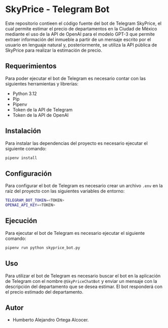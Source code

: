 # SkyPrice - Telegram Bot

Este repositorio contieen el código fuente del bot de Telegram SkyPrice, el cual
permite estimar el precio de departamentos en la Ciudad de México mediante el uso
de la API de OpenAI para el modelo GPT-3 que permite extraer información del
inmueble a partir de un mensaje escrito por el usuario en lenguaje natural y,
posteriormente, se utiliza la API pública de SkyPrice para realizar la estimación
de precio.

## Requerimientos

Para poder ejecutar el bot de Telegram es necesario contar con las siguientes
herramientas y librerías:

- Python 3.12
- Pip
- Pipenv
- Token de la API de Telegram
- Token de la API de OpenAI

## Instalación

Para instalar las dependencias del proyecto es necesario ejecutar el siguiente
comando:

```bash
pipenv install
```

## Configuración

Para configurar el bot de Telegram es necesario crear un archivo `.env` en la
raíz del proyecto con las siguientes variables de entorno:

```bash
TELEGRAM_BOT_TOKEN=<TOKEN>
OPENAI_API_KEY=<TOKEN>
```

## Ejecución

Para ejecutar el bot de Telegram es necesario ejecutar el siguiente comando:

```bash
pipenv run python skyprice_bot.py
```

## Uso

Para utilizar el bot de Telegram es necesario buscar el bot en la aplicación de
Telegram con el nombre `@SkyPriceChatBot` y enviar un mensaje con la descripción del
departamento que se desea estimar. El bot responderá con el precio estimado del
departamento.

## Autor

- Humberto Alejandro Ortega Alcocer.
